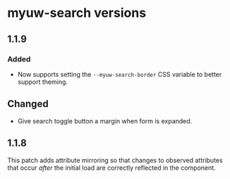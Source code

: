 # myuw-search versions

## 1.1.9

### Added

* Now supports setting the `--myuw-search-border` CSS variable to better support theming.

## Changed

* Give search toggle button a margin when form is expanded.

## 1.1.8

This patch adds attribute mirroring so that changes to observed attributes that occur _after_ the initial load are correctly reflected in the component.